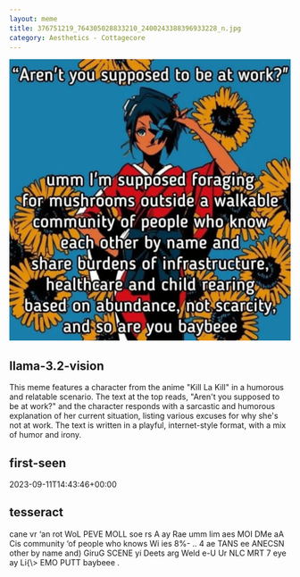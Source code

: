 ```yaml
---
layout: meme
title: 376751219_764305028833210_2400243388396933228_n.jpg
category: Aesthetics - Cottagecore
---
```


<div markdown="0"><a href="376751219_764305028833210_2400243388396933228_n.jpg"><img class="photo" src="376751219_764305028833210_2400243388396933228_n.jpg" /></a>

<h2>llama-3.2-vision</h2>
<p title="Llama-3.2-Vision-11B is a really good model that probably gets the visual details right but doesn't understand literary or media references, and often fails to accurately represent the physical arrangement of objects and the implied relationships between the objects.">This meme features a character from the anime &quot;Kill La Kill&quot; in a humorous and relatable scenario. The text at the top reads, &quot;Aren&#x27;t you supposed to be at work?&quot; and the character responds with a sarcastic and humorous explanation of her current situation, listing various excuses for why she&#x27;s not at work. The text is written in a playful, internet-style format, with a mix of humor and irony.</p>

<h2>first-seen</h2>
<p title="Because Git doesn't preserve file modification times, this metadata file contains the file's modification time when it was added to the library.">2023-09-11T14:43:46+00:00</p>

<h2>tesseract</h2>
<p title="Tesseract is often terrible and just gives a lot of nonsense characters, but it used to be the state of the art, and usually it is better at correctly representing text than llama-3.2-vision-11b.">cane vr ‘an rot WoL PEVE MOLL soe rs A ay Rae umm lim aes MOI DMe aA Cis community ‘of people who knows Wi ies 8%- .. 4 ae TANS ee ANECSN other by name and) GiruG SCENE yi Deets arg Weld e-U Ur NLC MRT 7 eye ay Li&#123;\&gt; EMO PUTT baybeee .</p>

</div>

